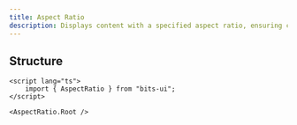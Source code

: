 ```yaml
---
title: Aspect Ratio
description: Displays content with a specified aspect ratio, ensuring consistent and visually balanced presentation.
---
```


## Structure

```svelte
<script lang="ts">
	import { AspectRatio } from "bits-ui";
</script>

<AspectRatio.Root />
```
